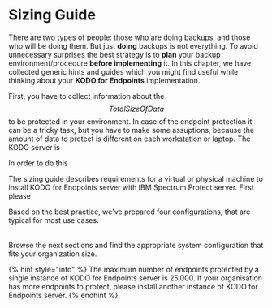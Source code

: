 # Sizing Guide

There are two types of people: those who are doing backups, and those who will be doing them. But just **doing** backups is not everything. To avoid unnecessary surprises the best strategy is to **plan** your backup environment/procedure **before implementing** it. In this chapter, we have collected generic hints and guides which you might find useful while thinking about your **KODO for Endpoints** implementation.

First, you have to collect information about the $$TotalSizeOfData$$ to be protected in your environment. In case of the endpoint protection it can be a tricky task, but you have to make some assuptions, because the amount of data to protect is different on each workstation or laptop. The KODO server is 

 In order to do this

The sizing guide describes requirements for a virtual or physical machine to install KODO for Endpoints server with IBM Spectrum Protect server. First please 



Based on the best practice, we've prepared four configurations, that are typical for most use cases. 

|  |
| :--- |


Browse the next sections and find the appropriate system configuration that fits your organization size.

{% hint style="info" %}
The maximum number of endpoints protected by a single instance of KODO for Endpoints server is 25,000. If your organisation has more endpoints to protect, please install another instance of KODO for Endpoints server.
{% endhint %}





